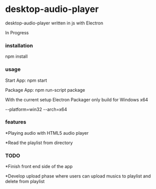 # desktop-audio-player

desktop-audio-player written in js with Electron

In Progress

### installation

npm install

### usage

Start App:  npm start

Package App:  npm run-script package


With the current setup Electron Packager only build for Windows x64

--platform=win32 --arch=x64

### features

*Playing audio with HTML5 audio player

*Read the playlist from directory

### TODO

*Finish front end side of the app

*Develop upload phase where users can upload musics to playlist and delete from playlist
